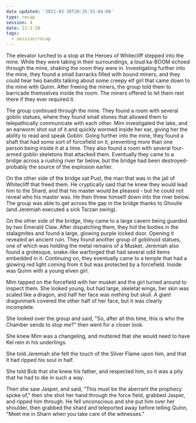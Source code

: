 ```yaml
---
date updated: '2021-03-30T20:35:55-04:00'
type: recap
session: 4
date: 21-2-20
tags:
  - session/recap
---
```


The elevator lurched to a stop at the Heroes of Whitecliff stepped into the mine. While they were taking in their surroundings, a loud ka-BOOM echoed through the mine, shaking the room they were in. Investigating further into the mine, they found a small barracks filled with bound miners, and they could hear two bandits talking about some creepy elf girl that came down to the mine with Quinn. After freeing the miners, the group told them to barricade themselves inside the room. The miners offered to let them rest there if they ever required it.

The group continued through the mine. They found a room with several goblin statues, where they found small stones that allowed them to telepathically communicate with each other. Mim investigated the lake, and an earworm shot out of it and quickly wormed inside her ear, giving her the ability to read and speak Goblin. Going further into the mine, they found a shaft that had some sort of forcefield on it, preventing more than one person being inside it at a time. They also found a room with several four-armed goblin skeletons that attacked them. Eventually they came to a bridge across a rushing river far below, but the bridge had been destroyed-probably the source of the explosion earlier.

On the other side of the bridge sat Pust, the man that was in the jail of Whitecliff that freed them. He cryptically said that he knew they would lead him to the Shard, and that his master would be pleased - but he could not reveal who his master was. He then threw himself down into the river below. The group was able to get across the gap in the bridge thanks to Ghoulie (and Jeremiah executed a sick Tarzan swing).

On the other side of the bridge, they came to a large cavern being guarded by two Emerald Claw. After dispatching them, they hid the bodies in the stalagmites and found a large, glowing purple locked door. Opening it revealed an ancient ruin. They found another group of goblinoid statues, one of which was holding the metal remains of a Musket. Jeremiah also found a grotesque, snake-like warforged that had several odd items embedded in it. Continuing on, they eventually came to a temple that had a glowing red light coming from it but was protected by a forcefield. Inside was Quinn with a young elven girl.

Mim tapped on the forcefield with her musket and the girl turned around to inspect them. She looked young, but had large, skeletal wings, her skin was scaled like a dragon, and half her face was nothing but skull. A giant dragonmark covered the other half of her face, but it was clearly incomplete.

She looked over the group and said, "So, after all this time, this is who the Chamber sends to stop me?" then went for a closer look.

She knew Mim was a changeling, and muttered that she would need to have Kel rein in his underlings.

She told Jeremiah she felt the touch of the Silver Flame upon him, and that it had ripped his soul in half.

She told Bob that she knew his father, and respected him, so it was a pity that he had to die in such a way.

Then she saw Jasper, and said, "This must be the aberrant the prophecy spoke of," then she shot her hand through the force field, grabbed Jasper, and ripped him through. He fell unconscious and she put him over her shoulder, then grabbed the shard and teleported away before telling Quinn, "Meet me in Sharn when you take care of the witnesses."
